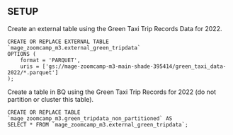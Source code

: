 ## SETUP

<p>Create an external table using the Green Taxi Trip Records Data for 2022.</p>

```
CREATE OR REPLACE EXTERNAL TABLE `mage_zoomcamp_m3.external_green_tripdata`
OPTIONS (
	format = 'PARQUET',
	uris = ['gs://mage-zoomcamp-m3-main-shade-395414/green_taxi_data-2022/*.parquet']
);
```

<p>Create a table in BQ using the Green Taxi Trip Records for 2022 (do not partition or cluster this table).</p>

```
CREATE OR REPLACE TABLE `mage_zoomcamp_m3.green_tripdata_non_partitioned` AS
SELECT * FROM `mage_zoomcamp_m3.external_green_tripdata`;
```
